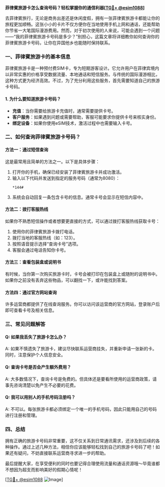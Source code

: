 **菲律賓旅游卡怎么查询号码？轻松掌握你的通信利器[[TG💪+ @esim1088](https://t.me/s/esim1088)]**

去菲律賓旅行，无论是商务出差还是休闲度假，拥有一张菲律賓旅游卡都能让你的旅程更加顺畅。这张小小的卡片不仅方便你在当地使用手机上网和通话，还能帮助你节省一大笔国际漫游费用。然而，对于初次使用的人来说，可能会遇到一个问题——“我的菲律賓旅游卡号码是多少？”别担心，这篇文章将详细教你如何查询你的菲律賓旅游卡号码，让你在异国他乡也能随时保持联系。

### 一、菲律賓旅游卡的基本信息

菲律賓旅游卡是一种预付费SIM卡，专为短期游客设计。它允许用户在菲律宾境内以非常实惠的价格享受数据流量、本地通话和短信服务。与传统的国际漫游相比，这种方式更为经济高效。不过，为了充分利用这些服务，首先需要知道自己的旅游卡号码。

#### 1. 为什么要知道旅游卡号码？
- **充值**：当你需要给旅游卡充值时，通常需要提供卡号。
- **客户服务**：如果遇到问题或需要帮助，客服可能要求你提供卡号来核实身份。
- **绑定设备**：如果你使用eSIM技术，激活过程中也需要输入卡号。

### 二、如何查询菲律賓旅游卡号码？

#### 方法一：通过短信查询
这是最常用且简单的方法之一。以下是具体步骤：

1. 打开你的手机，确保已经安装了菲律賓旅游卡并成功激活。
2. 输入以下代码并发送到指定的服务号码（通常为8080）：
   ```
   *144#
   ```
3. 系统会自动回复一条包含卡号的信息。通常卡号会显示在短信内容中。

#### 方法二：拨打客服热线
如果你不熟悉短信操作或者想要更直接的方式，可以通过拨打客服热线获取卡号：

1. 使用你的菲律賓旅游卡拨打电话。
2. 拨打当地的客服热线（如：123）。
3. 按照语音提示选择“查询卡号”选项。
4. 客服会通过电话告知你卡号。

#### 方法三：查看包装盒或说明书
有时候，当你第一次购买旅游卡时，卡号会被打印在包装盒上或随附的说明书中。如果你之前没有丢弃这些物品，可以翻找一下，或许能找到答案。

#### 方法四：通过官方网站查询
许多运营商都提供了在线查询服务。你可以访问该运营商的官方网站，登录账户后即可查看卡号及相关信息。

### 三、常见问题解答

#### Q: 如果我丢失了旅游卡怎么办？
A: 如果不慎遗失了旅游卡，建议尽快联系运营商挂失，并重新申请一张新的卡。同时，注意保护个人信息安全。

#### Q: 查询卡号是否会产生额外费用？
A: 大多数情况下，查询卡号是免费的。但具体还是要看所使用的运营商政策，请事先咨询清楚以免产生不必要的花费。

#### Q: 我可以用别人的手机号码注册吗？
A: 不可以。每张旅游卡都必须绑定一个唯一的手机号码，因此只能用自己的号码进行注册和管理。

### 四、总结

拥有正确的旅游卡号码非常重要，这不仅关系到日常通讯需求，还涉及到后续的各种操作。通过上述几种方法，相信你应该能够轻松找到自己的旅游卡号码了吧！如果还有疑问，不妨直接联系运营商寻求进一步的帮助。

最后提醒大家，在享受便利的同时也要记得合理使用流量和通话资源哦～毕竟谁都不想因为超支而影响美好的假期心情呢！

[[TG💪+ @esim1088](https://t.me/s/esim1088) ![Image](https://i.postimg.cc/4NQfJmqS/Snipaste-2025-05-13-00-14-12.png)]